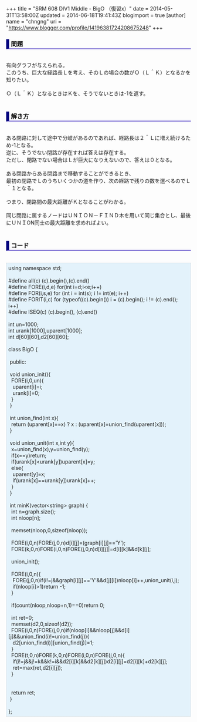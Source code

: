 +++
title = "SRM 608 DIV1 Middle - BigO （復習x）"
date = 2014-05-31T13:58:00Z
updated = 2014-06-18T19:41:43Z
blogimport = true 
[author]
	name = "chngng"
	uri = "https://www.blogger.com/profile/14196381724208675248"
+++

<div dir="ltr" style="text-align: left;" trbidi="on"><h3 style="border-bottom: 2px solid slateblue; border-left: 8px solid navy; color: black; padding: 0px 0px 1px 5px;">問題 </h3><br />有向グラフが与えられる。<br />このうち、巨大な経路長Ｌを考え、そのＬの場合の数がＯ（Ｌ＾Ｋ）となるかを知りたい。<br /><br />Ｏ（Ｌ＾Ｋ）となるときはＫを、そうでないときは-1を返す。<br /><br /><h3 style="border-bottom: 2px solid slateblue; border-left: 8px solid navy; color: black; padding: 0px 0px 1px 5px;">解き方 </h3><br />ある閉路に対して途中で分岐があるのであれば、経路長は２＾Ｌに増え続けるため-1となる。<br />逆に、そうでない閉路が存在すれば答えは存在する。<br />ただし、閉路でない場合はＬが巨大になりえないので、答えは０となる。<br /><br />ある閉路からある閉路まで移動することができるとき、<br />最初の閉路でＬのうちいくつかの道を作り、次の経路で残りの数を選べるのでＬ＾１となる。<br /><br />つまり、閉路間の最大距離がＫとなることがわかる。<br /><br />同じ閉路に属するノードはＵＮＩＯＮ－ＦＩＮＤ木を用いて同じ集合とし、最後にＵＮＩON同士の最大距離を求めればよい。<br /><br /><h3 style="border-bottom: 2px solid slateblue; border-left: 8px solid navy; color: black; padding: 0px 0px 1px 5px;">コード </h3><br /><div style="background-color: #e3f2fb; border: 1px dotted #CCCCCC; padding: 5px;">using namespace std;<br /><br />#define all(c) (c).begin(),(c).end()<br />#define FORE(i,d,e) for(int i=d;i&lt;e;i++)<br />#define FOR(i,s,e) for (int i = int(s); i != int(e); i++)<br />#define FORIT(i,c) for (typeof((c).begin()) i = (c).begin(); i != (c).end(); i++)<br />#define ISEQ(c) (c).begin(), (c).end()<br /><br />int un=1000;<br />int urank[1000],uparent[1000];<br />int d[60][60],d2[60][60];<br /><br />class BigO {<br /><br /><span class="Apple-tab-span" style="white-space: pre;"> </span>public:<br /><br /><span class="Apple-tab-span" style="white-space: pre;"> </span>void union_init(){<br /><span class="Apple-tab-span" style="white-space: pre;">  </span>FORE(i,0,un){<br /><span class="Apple-tab-span" style="white-space: pre;">   </span>uparent[i]=i;<br /><span class="Apple-tab-span" style="white-space: pre;">   </span>urank[i]=0;<br /><span class="Apple-tab-span" style="white-space: pre;">  </span>}<br /><span class="Apple-tab-span" style="white-space: pre;"> </span>}<br /><br /><span class="Apple-tab-span" style="white-space: pre;"> </span>int union_find(int x){<br /><span class="Apple-tab-span" style="white-space: pre;">  </span>return (uparent[x]==x) ? x : (uparent[x]=union_find(uparent[x]));<br /><span class="Apple-tab-span" style="white-space: pre;"> </span>}<br /><br /><span class="Apple-tab-span" style="white-space: pre;"> </span>void union_unit(int x,int y){<br /><span class="Apple-tab-span" style="white-space: pre;">  </span>x=union_find(x),y=union_find(y);<br /><span class="Apple-tab-span" style="white-space: pre;">  </span>if(x==y)return;<br /><span class="Apple-tab-span" style="white-space: pre;">  </span>if(urank[x]&lt;urank[y])uparent[x]=y;<br /><span class="Apple-tab-span" style="white-space: pre;">  </span>else{<br /><span class="Apple-tab-span" style="white-space: pre;">   </span>uparent[y]=x;<br /><span class="Apple-tab-span" style="white-space: pre;">   </span>if(urank[x]==urank[y])urank[x]++;<br /><span class="Apple-tab-span" style="white-space: pre;">  </span>}<br /><span class="Apple-tab-span" style="white-space: pre;"> </span>}<br /><br /><span class="Apple-tab-span" style="white-space: pre;"> </span>int minK(vector&lt;string&gt; graph) {<br /><span class="Apple-tab-span" style="white-space: pre;">  </span>int n=graph.size();<br /><span class="Apple-tab-span" style="white-space: pre;">  </span>int nloop[n];<br /><br /><span class="Apple-tab-span" style="white-space: pre;">  </span>memset(nloop,0,sizeof(nloop));<br /><br /><span class="Apple-tab-span" style="white-space: pre;">  </span>FORE(i,0,n)FORE(j,0,n)d[i][j]=(graph[i][j]=='Y');<br /><span class="Apple-tab-span" style="white-space: pre;">  </span>FORE(k,0,n)FORE(i,0,n)FORE(j,0,n)d[i][j]|=d[i][k]&amp;&amp;d[k][j];<br /><br /><span class="Apple-tab-span" style="white-space: pre;">  </span>union_init();<br /><br /><span class="Apple-tab-span" style="white-space: pre;">  </span>FORE(i,0,n){<br /><span class="Apple-tab-span" style="white-space: pre;">   </span>FORE(j,0,n)if(i!=j&amp;&amp;graph[i][j]=='Y'&amp;&amp;d[j][i])nloop[i]++,union_unit(i,j);<br /><span class="Apple-tab-span" style="white-space: pre;">   </span>if(nloop[i]&gt;1)return -1;<br /><span class="Apple-tab-span" style="white-space: pre;">  </span>}<br /><br /><span class="Apple-tab-span" style="white-space: pre;">  </span>if(count(nloop,nloop+n,1)==0)return 0;<br /><br /><span class="Apple-tab-span" style="white-space: pre;">  </span>int ret=0;<br /><span class="Apple-tab-span" style="white-space: pre;">  </span>memset(d2,0,sizeof(d2));<br /><span class="Apple-tab-span" style="white-space: pre;">  </span>FORE(i,0,n)FORE(j,0,n)if(nloop[i]&amp;&amp;nloop[j]&amp;&amp;d[i][j]&amp;&amp;union_find(i)!=union_find(j)){<br /><span class="Apple-tab-span" style="white-space: pre;">   </span>d2[union_find(i)][union_find(j)]=1;<br /><span class="Apple-tab-span" style="white-space: pre;">  </span>}<br /><span class="Apple-tab-span" style="white-space: pre;">  </span>FORE(t,0,n)FORE(k,0,n)FORE(i,0,n)FORE(j,0,n){<br /><span class="Apple-tab-span" style="white-space: pre;">   </span>if(i!=j&amp;&amp;j!=k&amp;&amp;k!=i&amp;&amp;d2[i][k]&amp;&amp;d2[k][j])d2[i][j]=d2[i][k]+d2[k][j];<br /><span class="Apple-tab-span" style="white-space: pre;">   </span>ret=max(ret,d2[i][j]);<br /><span class="Apple-tab-span" style="white-space: pre;">  </span>}<br /><br /><br /><span class="Apple-tab-span" style="white-space: pre;">  </span>return ret;<br /><span class="Apple-tab-span" style="white-space: pre;"> </span>}<br /><br />};</div></div>
